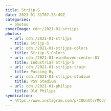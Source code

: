 ```yaml
---
title: Strijp-S
date: 2021-01-31T07:33:49Z
categories:
  - photos
coverImage: cdn:/2021-01-strijps
photos:
  - url: cdn:/2021-01-strijps
    title: Strijp-S
  - url: cdn:/2021-01-strijps-colors
    title: Strijp-S Colors
  - url: cdn:/2021-01-eindhoven-center-01
    title: Industrial Strijp-S
  - url: cdn:/2021-01-strijps-train
    title: Passing By
  - url: cdn:/2021-01-strijps-stadium
    title: PSV Stadium
  - url: cdn:/2021-01-philips
    title: Old Philips
syndication:
  - https://www.instagram.com/p/COUnXtrrMQJ/
---
```


<style>
.fg-2021-01-31-strijp-s {
  grid-template-columns: repeat(6, 1fr);
  grid-template-areas:
    "z z z z z z"
    "a a a b b b"
    "c c c d d d"
    "e e e e e e";
}

.fg-2021-01-31-strijp-s > *:nth-child(1) { grid-area: z; }
.fg-2021-01-31-strijp-s > *:nth-child(2) { grid-area: a; }
.fg-2021-01-31-strijp-s > *:nth-child(3) { grid-area: b; }
.fg-2021-01-31-strijp-s > *:nth-child(4) { grid-area: c; }
.fg-2021-01-31-strijp-s > *:nth-child(5) { grid-area: d; }
.fg-2021-01-31-strijp-s > *:nth-child(6) { grid-area: e; }
</style>
